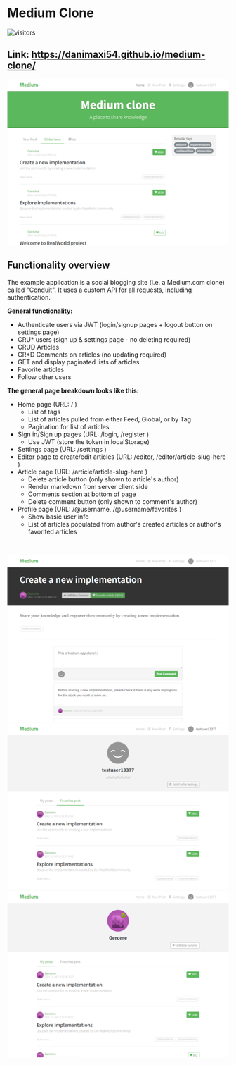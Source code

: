 # Medium Clone

![visitors](https://visitor-badge.laobi.icu/badge?page_id=danimaxi54.medium-clone)

## Link: https://danimaxi54.github.io/medium-clone/

![](https://raw.githubusercontent.com/danimaxi54/medium-clone/main/medium-main.png)

## Functionality overview

The example application is a social blogging site (i.e. a Medium.com clone) called "Conduit". It uses a custom API for all requests, including authentication.

**General functionality:**

- Authenticate users via JWT (login/signup pages + logout button on settings page)
- CRU* users (sign up & settings page - no deleting required)
- CRUD Articles
- CR*D Comments on articles (no updating required)
- GET and display paginated lists of articles
- Favorite articles
- Follow other users

**The general page breakdown looks like this:**

- Home page (URL: / )
    - List of tags
    - List of articles pulled from either Feed, Global, or by Tag
    - Pagination for list of articles
- Sign in/Sign up pages (URL: /login, /register )
    - Use JWT (store the token in localStorage)
- Settings page (URL: /settings )
- Editor page to create/edit articles (URL: /editor, /editor/article-slug-here )
- Article page (URL: /article/article-slug-here )
    - Delete article button (only shown to article's author)
    - Render markdown from server client side
    - Comments section at bottom of page
    - Delete comment button (only shown to comment's author)
- Profile page (URL: /@username, /@username/favorites )
    - Show basic user info
    - List of articles populated from author's created articles or author's favorited articles

<br />

![](https://raw.githubusercontent.com/danimaxi54/medium-clone/main/medium-articles.png)
![](https://raw.githubusercontent.com/danimaxi54/medium-clone/main/medium-profiles-author.png)
![](https://raw.githubusercontent.com/danimaxi54/medium-clone/main/medium-profiles-user.png)
